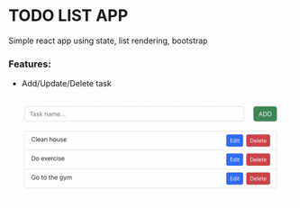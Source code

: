 # TODO LIST APP
Simple react app using state, list rendering, bootstrap

### Features:
- Add/Update/Delete task


![alt text](https://github.com/anhntt96/react_demo/blob/main/00_todolist/img.png)